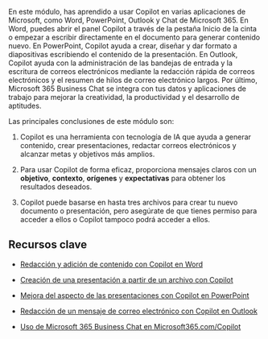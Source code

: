 En este módulo, has aprendido a usar Copilot en varias aplicaciones de Microsoft, como Word, PowerPoint, Outlook y Chat de Microsoft 365. En Word, puedes abrir el panel Copilot a través de la pestaña Inicio de la cinta o empezar a escribir directamente en el documento para generar contenido nuevo. En PowerPoint, Copilot ayuda a crear, diseñar y dar formato a diapositivas escribiendo el contenido de la presentación. En Outlook, Copilot ayuda con la administración de las bandejas de entrada y la escritura de correos electrónicos mediante la redacción rápida de correos electrónicos y el resumen de hilos de correo electrónico largos. Por último, Microsoft 365 Business Chat se integra con tus datos y aplicaciones de trabajo para mejorar la creatividad, la productividad y el desarrollo de aptitudes.

Las principales conclusiones de este módulo son:

1. Copilot es una herramienta con tecnología de IA que ayuda a generar contenido, crear presentaciones, redactar correos electrónicos y alcanzar metas y objetivos más amplios.

1. Para usar Copilot de forma eficaz, proporciona mensajes claros con un **objetivo**, **contexto**, **orígenes** y **expectativas** para obtener los resultados deseados.

1. Copilot puede basarse en hasta tres archivos para crear tu nuevo documento o presentación, pero asegúrate de que tienes permiso para acceder a ellos o Copilot tampoco podrá acceder a ellos.

## Recursos clave

- [Redacción y adición de contenido con Copilot en Word](https://support.microsoft.com/office/draft-and-add-content-with-copilot-in-word-069c91f0-9e42-4c9a-bbce-fddf5d581541)

- [Creación de una presentación a partir de un archivo con Copilot](https://support.microsoft.com/office/create-a-new-presentation-3222ee03-f5a4-4d27-8642-9c387ab4854d)

- [Mejora del aspecto de las presentaciones con Copilot en PowerPoint](https://support.microsoft.com/office/use-your-organization-s-branding-with-copilot-in-powerpoint-c8bc6df5-37ed-4398-8b90-f78a8fdcf9bb)

- [Redacción de un mensaje de correo electrónico con Copilot en Outlook](https://support.microsoft.com/office/draft-an-email-message-with-copilot-in-outlook-3eb1d053-89b8-491c-8a6e-746015238d9b)

- [Uso de Microsoft 365 Business Chat en Microsoft365.com/Copilot](https://support.microsoft.com/topic/use-microsoft-365-chat-at-microsoft365-com-or-in-the-microsoft-365-office-app-4a2538f9-962f-4c7c-a368-f6006bc13d6f)